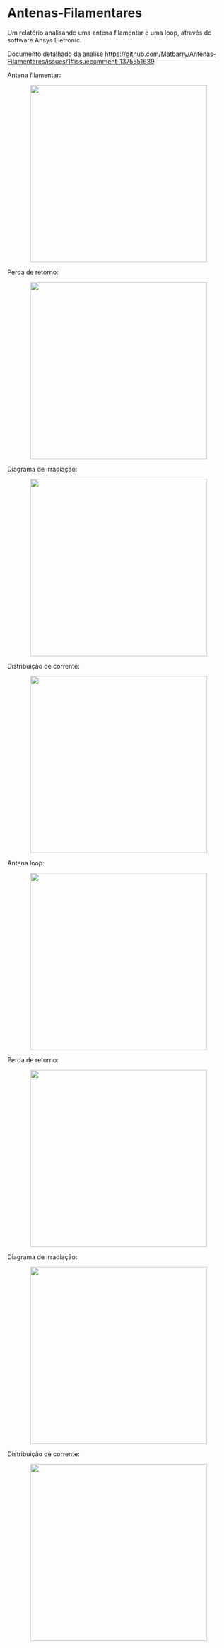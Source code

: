 # Antenas-Filamentares

Um relatório analisando uma antena filamentar e uma loop, através do software Ansys Eletronic.

Documento detalhado da analise https://github.com/Matbarry/Antenas-Filamentares/issues/1#issuecomment-1375551639

Antena filamentar:

<div align="center">
<img src="https://user-images.githubusercontent.com/95134472/211308118-f08b9f72-cbcb-47be-94e4-6d4e44d280ce.png" width="400px" />
</div>

Perda de retorno:

<div align="center">
<img src="https://user-images.githubusercontent.com/95134472/211308247-b8a58330-ebab-4575-b2f6-b40cac4b1c0a.png" width="400px" />
</div>

Diagrama de irradiação:

<div align="center">
<img src="https://user-images.githubusercontent.com/95134472/211308278-b181f279-5e37-44bf-9518-fd15353d3d4d.png" width="400px" />
</div>

Distribuição de corrente:

<div align="center">
<img src="https://user-images.githubusercontent.com/95134472/211308323-0f19991e-d019-47ef-a1b8-a4d079e2d45e.png" width="400px" />
</div>

Antena loop:

<div align="center">
<img src="https://user-images.githubusercontent.com/95134472/211308182-1dedd905-3afc-436c-8c5f-072c7ab47888.png" width="400px" />
</div>

Perda de retorno:

<div align="center">
<img src="https://user-images.githubusercontent.com/95134472/211308435-12b1bfa0-926b-4952-87ef-3ec84b65217c.png" width="400px" />
</div>

Diagrama de irradiação:

<div align="center">
<img src="https://user-images.githubusercontent.com/95134472/211308478-ff577ff2-883a-4bf1-88ec-8443d84b9905.png" width="400px" />
</div>

Distribuição de corrente:

<div align="center">
<img src="https://user-images.githubusercontent.com/95134472/211308513-b6d660a7-1f79-495c-9ae8-a3fc2823f29d.png" width="400px" />
</div>
